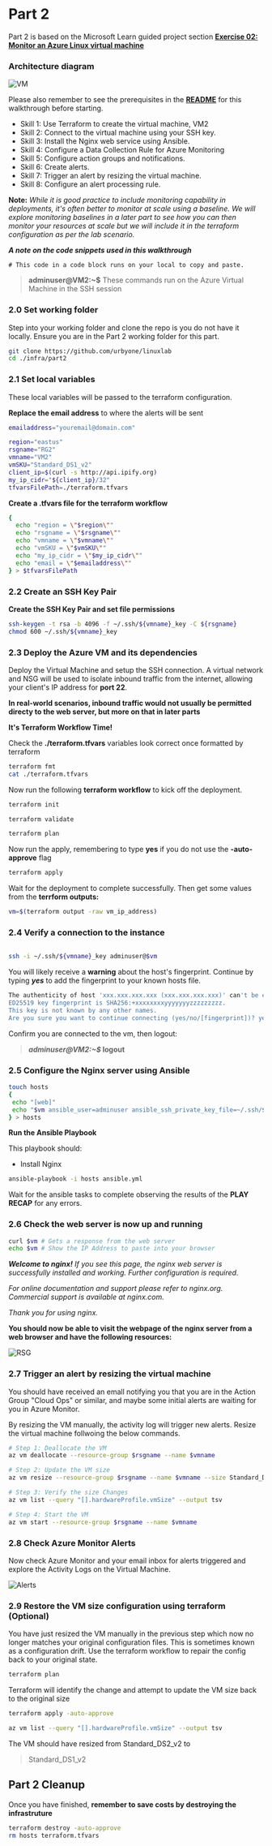# Part 2

Part 2 is based on the Microsoft Learn guided project section **[Exercise 02: Monitor an Azure Linux virtual machine](https://microsoftlearning.github.io/Deploy-and-administer-Linux-virtual-machines-in-Azure/Instructions/Labs/Lab02-monitor-vms.html)**

### Architecture diagram

![VM](../../images/lab02.png)

Please also remember to see the prerequisites in the **[README](../../README.md)** for this walkthrough before starting.

- Skill 1: Use Terraform to create the virtual machine, VM2
- Skill 2: Connect to the virtual machine using your SSH key.
- Skill 3: Install the Nginx web service using Ansible.
- Skill 4: Configure a Data Collection Rule for Azure Monitoring
- Skill 5: Configure action groups and notifications.
- Skill 6: Create alerts.
- Skill 7: Trigger an alert by resizing the virtual machine.
- Skill 8: Configure an alert processing rule.

**Note:** _While it is good practice to include monitoring capability in deployments, it's often better to monitor at scale using a baseline. We will explore monitoring baselines in a later part to see how you can then monitor your resources at scale but we will include it in the terraform configuration as per the lab scenario._

**_A note on the code snippets used in this walkthrough_**


```
# This code in a code block runs on your local to copy and paste.
```

> **adminuser@VM2:~$** These commands run on the Azure Virtual Machine in the SSH session

### 2.0 Set working folder
Step into your working folder and clone the repo is you do not have it locally. Ensure you are in the Part 2 working folder for this part.

```sh
git clone https://github.com/urbyone/linuxlab
cd ./infra/part2
```

### 2.1 Set local variables
These local variables will be passed to the terraform configuration. 

**Replace the email address** to where the alerts will be sent

```sh
emailaddress="youremail@domain.com"
```

```sh
region="eastus"
rsgname="RG2"
vmname="VM2"
vmSKU="Standard_DS1_v2"
client_ip=$(curl -s http://api.ipify.org)
my_ip_cidr="${client_ip}/32"
tfvarsFilePath=./terraform.tfvars
```

**Create a .tfvars file for the terraform workflow**


```sh
{
  echo "region = \"$region\""
  echo "rsgname = \"$rsgname\""
  echo "vmname = \"$vmname\""
  echo "vmSKU = \"$vmSKU\""
  echo "my_ip_cidr = \"$my_ip_cidr\""
  echo "email = \"$emailaddress\""
} > $tfvarsFilePath

```
### 2.2 Create an SSH Key Pair 

**Create the SSH Key Pair and set file permissions**


```sh
ssh-keygen -t rsa -b 4096 -f ~/.ssh/${vmname}_key -C ${rsgname}
chmod 600 ~/.ssh/${vmname}_key
```

### 2.3 Deploy the Azure VM and its dependencies
Deploy the Virtual Machine and setup the SSH connection. A virtual network and NSG will be used to isolate inbound traffic from the internet, allowing your client's IP address for **port 22**. 

**In real-world scenarios, inbound traffic would not usually be permitted directy to the web server, but more on that in later parts**

**It's Terraform Workflow Time!**

Check the **./terraform.tfvars** variables look correct once formatted by terraform


```sh
terraform fmt
cat ./terraform.tfvars
```

Now run the following **terraform workflow** to kick off the deployment.

```sh
terraform init
```

```sh
terraform validate
```
```sh
terraform plan
```
 Now run the apply, remembering to type **yes** if you do not use the **-auto-approve** flag
```sh
terraform apply
```

Wait for the deployment to complete successfully.
Then get some values from the **terrform outputs:**

```sh
vm=$(terraform output -raw vm_ip_address)
```
### 2.4 Verify a connection to the instance


```sh

ssh -i ~/.ssh/${vmname}_key adminuser@$vm
```
You will likely receive a **warning** about the host's fingerprint. Continue by typing **_yes_** to add the fingerprint to your known hosts file.

```sh
The authenticity of host 'xxx.xxx.xxx.xxx (xxx.xxx.xxx.xxx)' can't be established.
ED25519 key fingerprint is SHA256:+xxxxxxxxyyyyyyyzzzzzzzzz.
This key is not known by any other names.
Are you sure you want to continue connecting (yes/no/[fingerprint])? yes
```
Confirm you are connected to the vm, then logout:

>**_adminuser@VM2:~$_ logout**

### 2.5 Configure the Nginx server using Ansible

```sh
touch hosts
{
 echo "[web]"
 echo "$vm ansible_user=adminuser ansible_ssh_private_key_file=~/.ssh/${vmname}_key"
} > hosts

```
**Run the Ansible Playbook**

This playbook should:

- Install Nginx

```sh
ansible-playbook -i hosts ansible.yml
```
Wait for the ansible tasks to complete observing the results of the **PLAY RECAP** for any errors.

### 2.6 Check the web server is now up and running


```sh
curl $vm # Gets a response from the web server
echo $vm # Show the IP Address to paste into your browser
```

**_Welcome to nginx!_**
_If you see this page, the nginx web server is successfully installed and working. Further configuration is required._

_For online documentation and support please refer to nginx.org.
Commercial support is available at nginx.com._

_Thank you for using nginx._

**You should now be able to visit the webpage of the nginx server from a web browser and have the following resources:**

![RSG](../../images/RG2.png)

### 2.7 Trigger an alert by resizing the virtual machine
You should have received an emall notifying you that you are in the Action Group "Cloud Ops" or similar, and maybe some initial alerts are waiting for you in Azure Monitor. 

By resizing the VM manually, the activity log will trigger new alerts. Resize the virtual machine follwoing the below commands.

```sh
# Step 1: Deallocate the VM
az vm deallocate --resource-group $rsgname --name $vmname
```
```sh
# Step 2: Update the VM size
az vm resize --resource-group $rsgname --name $vmname --size Standard_DS2_v2
```
```sh
# Step 3: Verify the size Changes
az vm list --query "[].hardwareProfile.vmSize" --output tsv
```
```sh
# Step 4: Start the VM
az vm start --resource-group $rsgname --name $vmname
```
### 2.8 Check Azure Monitor Alerts

Now check Azure Monitor and your email inbox for alerts triggered and explore the Activity Logs on the Virtual Machine.

![Alerts](../../images/alerts.png)

### 2.9 Restore the VM size configuration using terraform (Optional)

You have just resized the VM manually in the previous step which now no longer matches your original configuration files. This is sometimes known as a configuration drift. Use the terraform workflow to repair the config back to your original state.

```sh
terraform plan
```
Terraform  will identify the change and attempt to update the VM size back to the original size

```sh
terraform apply -auto-approve
```
```sh
az vm list --query "[].hardwareProfile.vmSize" --output tsv
```
The VM should have resized from Standard_DS2_v2 to
>Standard_DS1_v2

## Part 2 Cleanup
Once you have finished, **remember to save costs by destroying the infrastruture**


```sh
terraform destroy -auto-approve
rm hosts terraform.tfvars
```